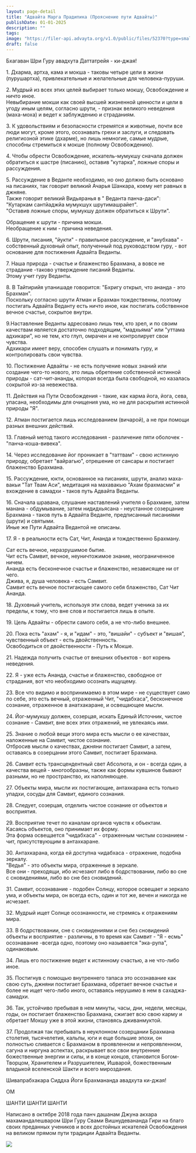 ```yaml
---
layout: page-detail
title: "Адвайта Марга Прадипика (Прояснение пути Адвайты)"
publishDate: 01-01-2025
description: ""
tags:
image: "https://filer-api.advayta.org/v1.0/public/files/52370?type=small"
draft: false
---
```


 Бхагаван Шри Гуру авадхута Даттатрейя - ки-джая!

 1\. Дхарма, артха, кама и мокша - таковы четыре цели в жизни (пурушартха), привлекательные и желательные для человека-пуруши.  
  
 2\. Мудрый из всех этих целей выбирает только мокшу, Освобождение и ничто иное.  
 Невыбирание мокши как своей высшей жизненной ценности и цели в угоду иным целям, согласно шрути, - признак великого неведения (маха-моха) и ведет к заблуждению и страданиям.  
  
 3\. К удовольствиям и безопасности стремятся и животные, почти все люди могут, кроме этого, осознавать грехи и заслуги, и следовать религиозной этике (дхарме), но лишь немногие, самые мудрые, способны стремиться к мокше (полному Освобождению).  
  
 4\. Чтобы обрести Освобождение, искатель-мумукшу сначала должен обратиться к шастре (писанию), оставив "кутарка", ложные споры и рассуждения.  
  
 5\. Рассуждение в Веданте необходимо, но оно должно быть основано на писаниях, так говорит великий Ачарья Шанкара, коему нет равных в джняне.  
 Также говорит великий Видьяранья в " Веданта панча-даси":  
 "Кутаркам сантйаджйа мумукшух шрутимашрайет".  
 "Оставив ложные споры, мумукшу должен обратиться к Шрути".  
  
 Обращение к шрути - причина мокши.  
 Необращение к ним - причина неведения.  
  
 6\. Шрути, писания, "йукти" - правильное рассуждение, и "анубхава" - собственный духовный опыт, полученный под руководством гуру, - вот основание для постижения Адвайта Веданты.  
  
 7\. Наша природа - счастье и блаженство Брахмана, а вовсе не страдание -таково утверждение писаний Веданты.  
 Этому учит гуру Веданты.  
  
 8\. В Тайтирийя упанишаде говорится: "Бхригу открыл, что ананда - это Брахман".  
 Поскольку согласно шрути Атман и Брахман тождественны, поэтому постигать Адвайта Веданту есть ничто иное, как постигать собственное вечное счастье, сокрытое внутри.  
  
 9.Наставление Веданты адресовано лишь тем, кто зрел, и по своим качествам является достаточно подходящим, "мадхьяма" или "уттама адхикари", но не тем, кто глуп, омрачен и не контролирует свои чувства.  
 Адхикари имеет веру, способен слушать и понимать гуру, и контролировать свои чувства.  
  
 10\. Постижение Адвайты - не есть получение новых знаний или создание чего-то нового, это лишь обретение собственной истинной природы - сат-чит-ананды, которая всегда была свободной, но казалась сокрытой из-за невежества.  
  
 11\. Действия на Пути Освобождения - такие, как карма йога, йога, сева, упасана, необходимы для очищения ума, но не для раскрытия истинной природы "Я".  
  
 12\. Атман постигается лишь исследованием (вичарой), а не при помощи разных внешних действий.  
  
 13\. Главный метод такого исследования - различение пяти оболочек - "панча-коша-вивека".  
  
 14\. Через исследование йог проникает в "таттвам" - свою истинную природу, обретает "вайрагью", отрешение от сансары и постигает блаженство Брахмана.  
  
 15\. Рассуждение, юкти, основанное на писаниях, шрути, анализ маха-вакьи "Тат Твам Аси", медитация на махавакью "Ахам брахмасми" и вхождение в самадхи - таков путь Адвайта Веданты.  
  
 16\. Сначала шравана, слушание наставлений учителя о Брахмане, затем манана - обдумывание, затем нидидхьясана - неустанное созерцание Брахмана - таков путь в Адвайта Веданте, предписанный писаниями (шрути) и святыми.  
 Иные же Пути Адвайта Ведантой не описаны.  
  
 17\. Я - в реальности есть Сат, Чит, Ананда и тождественно Брахману.

 Сат есть вечное, неразрушимое бытие.  
 Чит есть Самвит, вечное, неуничтожимое знание, неограниченное ничем.  
 Ананда есть бесконечное счастье и блаженство, независящее ни от чего.  
 Джива, я, душа человека - есть Самвит.  
 Самвит есть вечное постигающее самого себя блаженство, Сат Чит Ананда.  
  
 18\. Духовный учитель, используя эти слова, ведет ученика за их пределы, к тому, что вне слов и постигается лишь в опыте.  
  
 19\. Цель Адвайты - обрести самого себя, а не что-либо внешнее.  
  
 20\. Пока есть "ахам" - я, и "идам" - это, "вишайи" - субъект и "вишая", чувственный объект - есть двойственность.  
 Освободиться от двойственности - Путь к Мокше.  
  
 21\. Надежда получить счастье от внешних объектов - вот корень неведения.  
  
 22\. Я - уже есть Ананда, счастье и блаженство, свободное от страдания, вот что необходимо осознать ищущему.  
  
 23\. Все что видимо и воспринимаемо в этом мире - не существует само по себе, это есть вечный, отраженный Чит, "чидабхаса", бесконечное сознание, отраженное в анатхакаране, и освещающее мысли.  
  
 24\. Йог-мумукшу должен, созерцая, искать Единый Источник, чистое сознание - Самвит, вне всех этих отражений, не увлекаясь ими.  
  
 25\. Знание о любой вещи этого мира есть мысли о ее качествах, наложенные на Самвит, чистое сознание.  
 Отбросив мысли о качествах, джняни постигает Самвит, а затем, оставаясь в созерцании этого Самвит, постигает Брахмана.  
  
 26\. Самвит есть трансцендентный свет Абсолюта, и он - всегда один, а качества вещей - многообразны, также как формы кувшинов бывают разными, но не пространство, их наполняющее.  
  
 27\. Объекты мира, мысли их постигающие, антахкарана есть только упадхи, сосуды для Самвит, единого сознания.  
  
 28\. Следует, созерцая, отделить чистое сознание от объектов и восприятия.  
  
 29\. Восприятие течет по каналам органов чувств к объектам.  
 Касаясь объектов, оно принимает их форму.  
 Эта форма освещается "чидабхаса" - отраженным чистым сознанием - чит, присутствующим в антахкаране.  
  
 30\. Антахкарана, когда ей доступна чидабхаса - отражение, подобна зеркалу.  
 "Ведья" - это объекты мира, отраженные в зеркале.  
 Все они - преходящи, ибо исчезают либо в бодрствовании, либо во сне с сновидениями, либо во сне без сновидений.  
  
 31\. Самвит, осознавание - подобен Солнцу, которое освещает и зеркало ума, и объекты мира, он всегда есть, один и тот же, вечен и никогда не исчезает.  
  
 32\. Мудрый ищет Солнце осознанности, не стремясь к отражениям мира.  
  
 33\. В бодрствовании, сне с сновидениями и сне без сновидений объекты и восприятие - различны, в то время как Самвит - "Я - есмь" осознавание -всегда одно, поэтому оно называется "эка-рупа", одинаковым.  
  
 34\. Лишь его постижение ведет к истинному счастью, а не что-либо иное.  
  
 35\. Постигнув с помощью внутреннего тапаса это осознавание как свою суть, джняни постигает Брахмана, обретает вечное счастье и более не ищет чего-либо иного, оставаясь нерушимо в нем в сахаджа-самадхи.  
  
 36\. Так, устойчиво пребывая в нем минуты, часы, дни, недели, месяцы, годы, он постигает блаженство Брахмана, сжигает всю свою карму и обретает Мокшу уже в этой жизни, становясь дживанмуктой.  
  
 37\. Продолжая так пребывать в неуклонном созерцании Брахмана столетия, тысячелетия, кальпы, юги и еще большие эпохи, он полностью сливается с Брахманом в проявленном и непроявленном, сагуна и ниргуна аспектах, раскрывает все свои внутренние божественные энергии и силы, и в конце концов, становится Богом-Творцом, Хранителем и Разрушителем, Ишварой, божественным владыкой вселенской Шакти и всего мироздания.  
  
 Шивапрабхакара Сиддха Йоги Брахмананда авадхута ки-джая!  
  
 ОМ  
  
 ШАНТИ ШАНТИ ШАНТИ  
  
  
 Написано в октябре 2018 года панч дашанам Джуна акхара махамандалешваром Шри Гуру Свами Вишнудевананда Гири на благо своих преданных учеников и всех достойных искателей Освобождения на великом прямом пути традиции Адвайта Веданты.  
  
[![](https://filer-api.advayta.org/v1.0/public/files/52370?type=medium)](https://filer-api.advayta.org/v1.0/public/files/52371?type=medium) 
